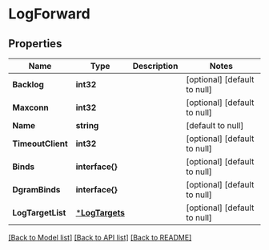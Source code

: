 # LogForward

## Properties
Name | Type | Description | Notes
------------ | ------------- | ------------- | -------------
**Backlog** | **int32** |  | [optional] [default to null]
**Maxconn** | **int32** |  | [optional] [default to null]
**Name** | **string** |  | [default to null]
**TimeoutClient** | **int32** |  | [optional] [default to null]
**Binds** | **interface{}** |  | [optional] [default to null]
**DgramBinds** | **interface{}** |  | [optional] [default to null]
**LogTargetList** | [***LogTargets**](log_targets.md) |  | [optional] [default to null]

[[Back to Model list]](../README.md#documentation-for-models) [[Back to API list]](../README.md#documentation-for-api-endpoints) [[Back to README]](../README.md)


